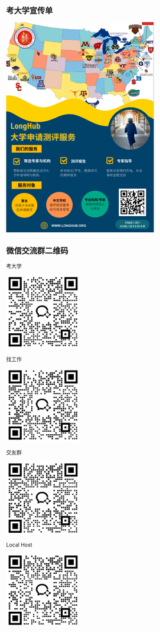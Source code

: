 ## 考大学宣传单

<img style="width:400px" src="../assets/00.png" />

## 微信交流群二维码

考大学

<img style="width:200px" src="../assets/01.jpg" />

找工作

<img style="width:200px" src="../assets/02.jpg" />

交友群

<img style="width:200px" src="../assets/03.jpg" />

Local Host

<img style="width:200px" src="../assets/04.jpg" />
